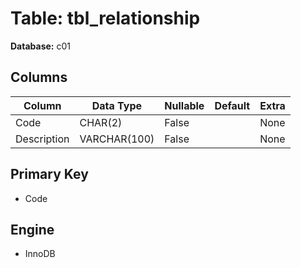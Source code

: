 # Table: tbl_relationship

**Database:** c01

## Columns

| Column | Data Type | Nullable | Default | Extra |
|--------|-----------|----------|---------|-------|
| Code | CHAR(2) | False |  | None |
| Description | VARCHAR(100) | False |  | None |

## Primary Key
- Code

## Engine
- InnoDB
